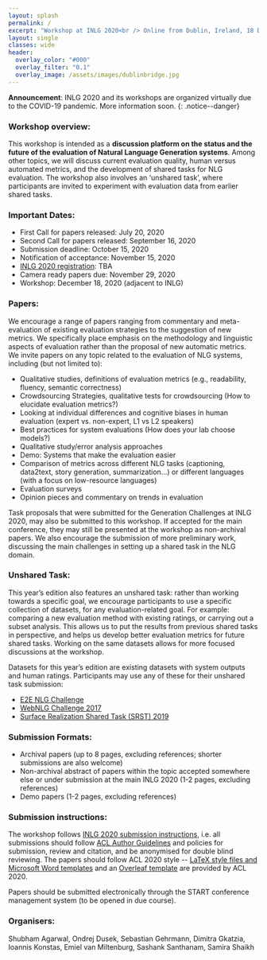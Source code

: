 ```yaml
---
layout: splash
permalink: /
excerpt: "Workshop at INLG 2020<br /> Online from Dublin, Ireland, 18 December 2020"
layout: single
classes: wide
header:
  overlay_color: "#000"
  overlay_filter: "0.1"
  overlay_image: /assets/images/dublinbridge.jpg
---
```


**Announcement**: INLG 2020 and its workshops are organized virtually due to the COVID-19 pandemic. More information soon.
{: .notice--danger}

### Workshop overview:

This workshop is intended as a **discussion platform on the status and the future of the evaluation of Natural Language Generation systems**. Among other topics, we will discuss current evaluation quality, human versus automated metrics, and the development of shared tasks for NLG evaluation. The workshop also involves an ‘unshared task’, where participants are invited to experiment with evaluation data from earlier shared tasks.

### Important Dates:

* First Call for papers released: July 20, 2020
* Second Call for papers released: September 16, 2020
* Submission deadline: October 15, 2020
* Notification of acceptance: November 15, 2020
* [INLG 2020 registration](https://www.inlg2020.org/registration): TBA
* Camera ready papers due: November 29, 2020
* Workshop: December 18, 2020 (adjacent to INLG)

### Papers:

We encourage a range of papers ranging from commentary and meta-evaluation of existing evaluation strategies to the suggestion of new metrics. We specifically place emphasis on the methodology and linguistic aspects of evaluation rather than the proposal of new automatic metrics. We invite papers on any topic related to the evaluation of NLG systems, including (but not limited to):
* Qualitative studies, definitions of evaluation metrics (e.g., readability, fluency, semantic correctness)
* Crowdsourcing Strategies, qualitative tests for crowdsourcing (How to elucidate evaluation metrics?)
* Looking at individual differences and cognitive biases in human evaluation (expert vs. non-expert, L1 vs L2 speakers)
* Best practices for system evaluations (How does your lab choose models?)
* Qualitative study/error analysis approaches
* Demo: Systems that make the evaluation easier
* Comparison of metrics across different NLG tasks (captioning, data2text, story generation, summarization…) or different languages (with a focus on low-resource languages)
* Evaluation surveys
* Opinion pieces and commentary on trends in evaluation

Task proposals that were submitted for the Generation Challenges at INLG 2020, may also be submitted to this workshop. If accepted for the main conference, they may still be presented at the workshop as non-archival papers. We also encourage the submission of more preliminary work, discussing the main challenges in setting up a shared task in the NLG domain.

### Unshared Task:

This year’s edition also features an unshared task: rather than working towards a specific goal, we encourage participants to use a specific collection of datasets, for any evaluation-related goal. For example: comparing a new evaluation method with existing ratings, or carrying out a subset analysis. This allows us to put the results from previous shared tasks in perspective, and helps us develop better evaluation metrics for future shared tasks. Working on the same datasets allows for more focused discussions at the workshop.

Datasets for this year’s edition are existing datasets with system outputs and human ratings. Participants may use any of these for their unshared task submission:
* [E2E NLG Challenge](http://www.macs.hw.ac.uk/InteractionLab/E2E/)
* [WebNLG Challenge 2017](https://webnlg-challenge.loria.fr/challenge_2017/)
* [Surface Realization Shared Task (SRST) 2019](http://taln.upf.edu/pages/msr2019-ws/SRST.html)

### Submission Formats:

* Archival papers (up to 8 pages, excluding references; shorter submissions are also welcome)
* Non-archival abstract of papers within the topic accepted somewhere else or under submission at the main INLG 2020 (1-2 pages, excluding references)
* Demo papers (1-2 pages, excluding references)


### Submission instructions:

The workshop follows [INLG 2020 submission instructions](https://www.inlg2020.org/papers), i.e. all submissions should follow [ACL Author Guidelines](https://www.aclweb.org/adminwiki/index.php?title=ACL_Author_Guidelines)
and policies for submission, review and citation, and be anonymised for double blind reviewing.
The papers should follow ACL 2020 style -- [LaTeX style files and Microsoft Word templates](http://acl2020.org/downloads/acl2020-templates.zip) and an [Overleaf template](https://www.overleaf.com/latex/templates/acl-2020-proceedings-template/zsrkcwjptpcd) are provided by ACL 2020.

Papers should be submitted electronically through the START conference management system (to be opened in due course).


### Organisers:

Shubham Agarwal, Ondrej Dusek, Sebastian Gehrmann, Dimitra Gkatzia, Ioannis Konstas, Emiel van Miltenburg, Sashank Santhanam, Samira Shaikh


